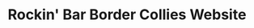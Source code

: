 ---
layout: post
title: Rockin' Bar Border Collies Website
description: 
image: test-image.jpg
image-description: Test image!
categories: Web

time-period: November 2015 - March 2016

---